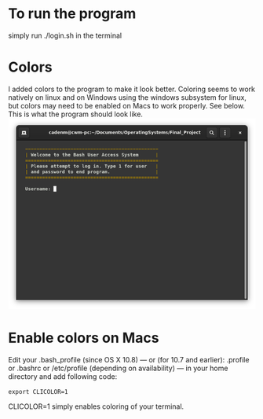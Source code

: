 # To run the program
simply run ./login.sh in the terminal

# Colors
I added colors to the program to make it look better. Coloring seems to work natively on linux and on Windows using the windows subsystem for linux, but colors may need to be enabled on Macs to work properly. See below. This is what the program should look like. 
![color preview](color_preview.png)

# Enable colors on Macs
Edit your .bash_profile (since OS X 10.8) — or (for 10.7 and earlier): .profile or .bashrc or /etc/profile (depending on availability) — in your home directory and add following code:
```
export CLICOLOR=1
```
CLICOLOR=1 simply enables coloring of your terminal.
